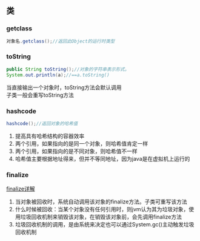 ## 类
### getclass
```java
对象名.getclass();//返回此Object的运行时类型
```

### toString
```java
public String toString();//对象的字符串表示形式。
System.out.println(a);//==a.toString()
```
当直接输出一个对象时，toString方法会默认调用  
子类一般会重写toString方法

### hashcode
```java
hashcode();//返回对象的哈希值
```
1. 提高具有哈希结构的容器效率
2. 两个引用，如果指向的是同一个对象，则哈希值肯定一样
3. 两个引用，如果指向的是不同对象，则哈希值不一样
4. 哈希值主要根据地址得来，但并不等同地址，因为java是在虚拟机上运行的

### finalize
[finalize详解](https://www.bilibili.com/video/BV1fh411y7R8?p=327&vd_source=17542f416e2251679b4c28b8e3f5e220)
1. 当对象被回收时，系统自动调用该对象的finalize方法。子类可重写该方法
2. 什么时候被回收：当某个对象没有任何引用时，则jvm认为其为垃圾对象，使用垃圾回收机制来销毁该对象，在销毁该对象前，会先调用finalize方法
3. 垃圾回收机制的调用，是由系统来决定也可以通过System.gc()主动触发垃圾回收机制